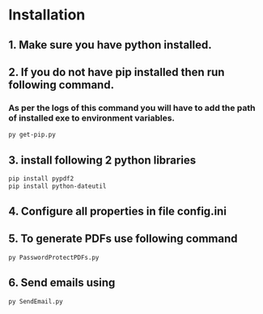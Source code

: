 # Installation

## 1. Make sure you have python installed.

## 2. If you do not have pip installed then run following command.  
### As per the logs of this command you will have to add the path of installed exe to environment variables.

```bash
py get-pip.py

```

## 3. install following 2 python libraries

```bash
pip install pypdf2
pip install python-dateutil

```  

## 4. Configure all properties in file config.ini

## 5. To generate PDFs use following command

```bash
py PasswordProtectPDFs.py

```
## 6. Send  emails using

```bash
py SendEmail.py

```